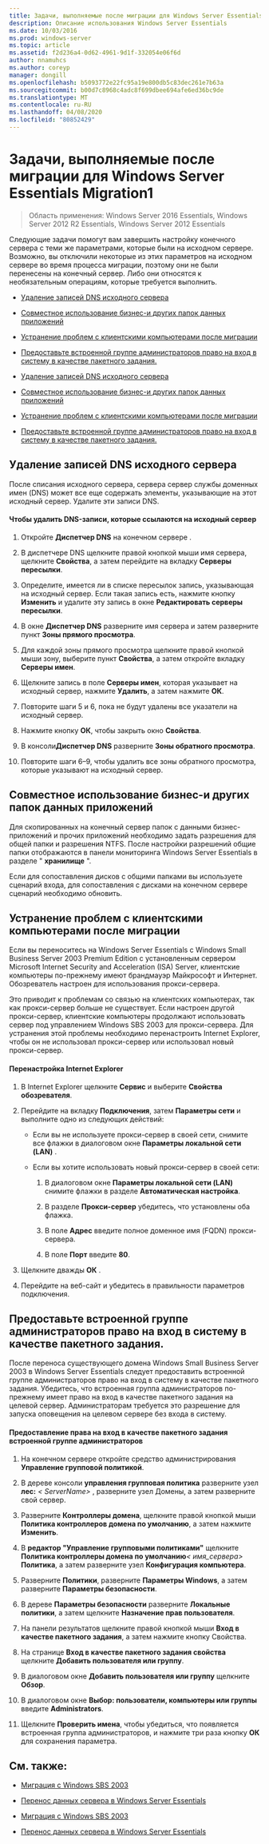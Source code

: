 ```yaml
---
title: Задачи, выполняемые после миграции для Windows Server Essentials Migration1
description: Описание использования Windows Server Essentials
ms.date: 10/03/2016
ms.prod: windows-server
ms.topic: article
ms.assetid: f2d236a4-0d62-4961-9d1f-332054e06f6d
author: nnamuhcs
ms.author: coreyp
manager: dongill
ms.openlocfilehash: b5093772e22fc95a19e800db5c83dec261e7b63a
ms.sourcegitcommit: b00d7c8968c4adc8f699dbee694afe6ed36bc9de
ms.translationtype: MT
ms.contentlocale: ru-RU
ms.lasthandoff: 04/08/2020
ms.locfileid: "80852429"
---
```

# <a name="perform-post-migration-tasks-for-windows-server-essentials-migration1"></a>Задачи, выполняемые после миграции для Windows Server Essentials Migration1

>Область применения: Windows Server 2016 Essentials, Windows Server 2012 R2 Essentials, Windows Server 2012 Essentials

Следующие задачи помогут вам завершить настройку конечного сервера с теми же параметрами, которые были на исходном сервере. Возможно, вы отключили некоторые из этих параметров на исходном сервере во время процесса миграции, поэтому они не были перенесены на конечный сервер. Либо они относятся к необязательным операциям, которые требуется выполнить.  
  

-   [Удаление записей DNS исходного сервера](Perform-post-migration-tasks-for-Windows-Server-Essentials-migration.md#BKMK_DeleteDNSEntries)  
  
-   [Совместное использование бизнес-и других папок данных приложений](Perform-post-migration-tasks-for-Windows-Server-Essentials-migration.md#BKMK_ShareLineOfBusinessAndOtherApplications)  
  
-   [Устранение проблем с клиентскими компьютерами после миграции](Perform-post-migration-tasks-for-Windows-Server-Essentials-migration.md#BKMK_FixClientComputerIssuesAfterMigrating)  
  
-   [Предоставьте встроенной группе администраторов право на вход в систему в качестве пакетного задания.](Perform-post-migration-tasks-for-Windows-Server-Essentials-migration.md#BKMK_AdminGroup)  

-   [Удаление записей DNS исходного сервера](../migrate/Perform-post-migration-tasks-for-Windows-Server-Essentials-migration.md#BKMK_DeleteDNSEntries)  
  
-   [Совместное использование бизнес-и других папок данных приложений](../migrate/Perform-post-migration-tasks-for-Windows-Server-Essentials-migration.md#BKMK_ShareLineOfBusinessAndOtherApplications)  
  
-   [Устранение проблем с клиентскими компьютерами после миграции](../migrate/Perform-post-migration-tasks-for-Windows-Server-Essentials-migration.md#BKMK_FixClientComputerIssuesAfterMigrating)  
  
-   [Предоставьте встроенной группе администраторов право на вход в систему в качестве пакетного задания.](../migrate/Perform-post-migration-tasks-for-Windows-Server-Essentials-migration.md#BKMK_AdminGroup)  

  
##  <a name="delete-dns-entries-of-the-source-server"></a><a name="BKMK_DeleteDNSEntries"></a>Удаление записей DNS исходного сервера  
 После списания исходного сервера, сервера сервер службы доменных имен (DNS) может все еще содержать элементы, указывающие на этот исходный сервер. Удалите эти записи DNS.  
  
#### <a name="to-delete-dns-entries-that-point-to-the-source-server"></a>Чтобы удалить DNS-записи, которые ссылаются на исходный сервер  
  
1.  Откройте **Диспетчер DNS** на конечном сервере .  
  
2.  В диспетчере DNS щелкните правой кнопкой мыши имя сервера, щелкните **Свойства**, а затем перейдите на вкладку **Серверы пересылки**.  
  
3.  Определите, имеется ли в списке пересылок запись, указывающая на исходный сервер. Если такая запись есть, нажмите кнопку **Изменить** и удалите эту запись в окне **Редактировать серверы пересылки**.  
  
4.  В окне **Диспетчер DNS** разверните имя сервера и затем разверните пункт **Зоны прямого просмотра**.  
  
5.  Для каждой зоны прямого просмотра щелкните правой кнопкой мыши зону, выберите пункт **Свойства**, а затем откройте вкладку **Серверы имен**.  
  
6.  Щелкните запись в поле **Серверы имен**, которая указывает на исходный сервер, нажмите **Удалить**, а затем нажмите **ОК**.  
  
7.  Повторите шаги 5 и 6, пока не будут удалены все указатели на исходный сервер.  
  
8.  Нажмите кнопку **ОК**, чтобы закрыть окно **Свойства**.  
  
9. В консоли**Диспетчер DNS** разверните **Зоны обратного просмотра**.  
  
10. Повторите шаги 6–9, чтобы удалить все зоны обратного просмотра, которые указывают на исходный сервер.  
  
##  <a name="share-line-of-business-and-other-application-data-folders"></a><a name="BKMK_ShareLineOfBusinessAndOtherApplications"></a>Совместное использование бизнес-и других папок данных приложений  
 Для скопированных на конечный сервер папок с данными бизнес-приложений и прочих приложений необходимо задать разрешения для общей папки и разрешения NTFS. После настройки разрешений общие папки отображаются в панели мониторинга Windows Server Essentials в разделе " **хранилище** ".  
  
 Если для сопоставления дисков с общими папками вы используете сценарий входа, для сопоставления с дисками на конечном сервере сценарий необходимо обновить.  
  
##  <a name="fix-client-computer-issues-after-migrating"></a><a name="BKMK_FixClientComputerIssuesAfterMigrating"></a>Устранение проблем с клиентскими компьютерами после миграции  
 Если вы переноситесь на Windows Server Essentials с Windows Small Business Server 2003 Premium Edition с установленным сервером Microsoft Internet Security and Acceleration (ISA) Server, клиентские компьютеры по-прежнему имеют брандмауэр Майкрософт и Интернет. Обозреватель настроен для использования прокси-сервера.  
  
 Это приводит к проблемам со связью на клиентских компьютерах, так как прокси-сервер больше не существует. Если настроен другой прокси-сервер, клиентские компьютеры продолжают использовать сервер под управлением Windows SBS 2003 для прокси-сервера. Для устранения этой проблемы необходимо перенастроить Internet Explorer, чтобы он не использовал прокси-сервер или использовал новый прокси-сервер.  
  
#### <a name="to-reconfigure-internet-explorer"></a>Перенастройка Internet Explorer  
  
1.  В Internet Explorer щелкните **Сервис** и выберите **Свойства обозревателя**.  
  
2.  Перейдите на вкладку **Подключения**, затем **Параметры сети** и выполните одно из следующих действий:  
  
    -   Если вы не используете прокси-сервер в своей сети, снимите все флажки в диалоговом окне **Параметры локальной сети (LAN)** .  
  
    -   Если вы хотите использовать новый прокси-сервер в своей сети:  
  
        1.  В диалоговом окне **Параметры локальной сети (LAN)** снимите флажки в разделе **Автоматическая настройка**.  
  
        2.  В разделе **Прокси-сервер** убедитесь, что установлены оба флажка.  
  
        3.  В поле **Адрес** введите полное доменное имя (FQDN) прокси-сервера.  
  
        4.  В поле **Порт** введите **80**.  
  
3.  Щелкните дважды **ОК** .  
  
4.  Перейдите на веб-сайт и убедитесь в правильности параметров подключения.  
  
##  <a name="give-the-built-in-administrators-group-the-right-to-log-on-as-a-batch-job"></a><a name="BKMK_AdminGroup"></a>Предоставьте встроенной группе администраторов право на вход в систему в качестве пакетного задания.  
 После переноса существующего домена Windows Small Business Server 2003 в Windows Server Essentials следует предоставить встроенной группе администраторов право на вход в систему в качестве пакетного задания. Убедитесь, что встроенная группа администраторов по-прежнему имеет право на вход в качестве пакетного задания на целевой сервер. Администраторам требуется это разрешение для запуска оповещения на целевом сервере без входа в систему.  
  
#### <a name="to-give-the-built-in-administrators-group-the-right-to-log-on-as-a-batch-job"></a>Предоставление права на вход в качестве пакетного задания встроенной группе администраторов  
  
1. На конечном сервере откройте средство администрирования **Управление групповой политикой**.  
  
2. В дереве консоли **управления групповая политика** разверните узел **лес:** *< ServerName\>* , разверните узел Домены, а затем разверните свой сервер.  
  
3. Разверните **Контроллеры домена**, щелкните правой кнопкой мыши **Политика контроллеров домена по умолчанию**, а затем нажмите **Изменить**.  
  
4. В **редактор "Управление групповыми политиками"** щелкните **Политика контроллеры домена по умолчанию**<em>< имя_сервера\></em> **Политика**, а затем разверните узел **Конфигурация компьютера**.  
  
5. Разверните **Политики**, разверните **Параметры Windows**, а затем разверните **Параметры безопасности**.  
  
6. В дереве **Параметры безопасности** разверните **Локальные политики**, а затем щелкните **Назначение прав пользователя**.  
  
7. На панели результатов щелкните правой кнопкой мыши **Вход в качестве пакетного задания**, а затем нажмите кнопку Свойства.  
  
8. На странице **Вход в качестве пакетного задания свойства** щелкните **Добавить пользователя или группу**.  
  
9. В диалоговом окне **Добавить пользователя или группу** щелкните **Обзор**.  
  
10. В диалоговом окне **Выбор: пользователи, компьютеры или группы** введите **Administrators**.  
  
11. Щелкните **Проверить имена**, чтобы убедиться, что появляется встроенная группа администраторов, и нажмите три раза кнопку **ОК** для сохранения параметра.  
  
## <a name="see-also"></a>См. также:  
  

-   [Миграция с Windows SBS 2003](Migrate-Windows-Small-Business-Server-2003-to-Windows-Server-Essentials.md)  
  
-   [Перенос данных сервера в Windows Server Essentials](Migrate-Server-Data-to-Windows-Server-Essentials.md)

-   [Миграция с Windows SBS 2003](../migrate/Migrate-Windows-Small-Business-Server-2003-to-Windows-Server-Essentials.md)  
  
-   [Перенос данных сервера в Windows Server Essentials](../migrate/Migrate-Server-Data-to-Windows-Server-Essentials.md)


